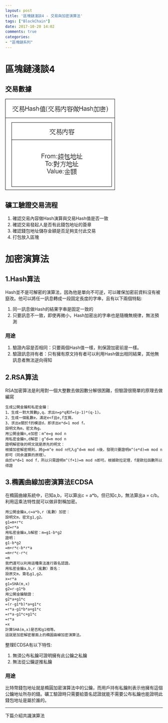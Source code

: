 ```yaml
---
layout: post
title: '區塊鏈淺談4 - 交易與加密演算法'
tags: ["BlockChain"]
date: 2017-10-20 14:02
comments: true
categories: 
- "區塊鏈系列"
---
```

# 區塊鏈淺談4
## 交易數據
![](/wp-content/uploads/2017/10/2017-10-20-03.png)

## 礦工驗證交易流程
1. 確認交易內容做Hash演算與交易Hash值是否一致
2. 確認交易發起人是否有此錢包地址的簽章
3. 確認錢包地址儲存金額是否足夠支付此交易
4. 打包放入區塊

# 加密演算法
## 1.Hash算法
Hash並不是可解密的演算法，因為他是單向不可逆，可以確保加密前資料沒有被竄改。他可以將任一訊息轉成一段固定長度的字串，且有以下兩個特點:
1. 同一訊息做Hash的結果字串是固定一致的
2. 只要訊息不一致，即使再微小，Hash加密出的字串也是隨機無規律，無法預測

### 用途
1. 驗證內容是否相同：只要兩個Hash值一樣，則保證加密前是一樣。
2. 驗證訊息持有者：只有擁有原文持有者可以利用Hash做出相同結果，其他無訊息者無法逆向得知
<!--more-->
## 2.RSA算法
RSA加密算法是利用對一個大整數去做因數分解很困難，但驗證很簡單的原理去做編寫
```
生成公開金鑰和私密金鑰：
1、生成一對大質數p,q，求出n=p*q和f=(p-1)*(q-1)。
2、生成一個亂數e，滿足e<f且e,f互質。
3、求出e關於f的模逆d，即求出e*d=1 mod f。
設明文為m，密文為g。
用公開金鑰n,e加密：m^e=g mod n
用私密金鑰n,d解密：g^d=m mod n
證明解密後的明文就是原先的明文：
根據加密解密規則，將g=m^e mod n代入g^d=m mod n後，發現只要證明m^(e*d)=m mod n即可（同余運算的原理）。
由於e*d=1 mod f，所以只需證明m^(f+1)=m mod n即可。根據歐拉定理，f是歐拉函數所以得證
```

## 3.橢圓曲線加密演算法ECDSA
在橢圓曲線系統中，已知a,b，可以算出c = a*b。但已知c,b，無法算出a = c/b。利用這乘法特性就可以做非對稱加密。
```
用公開金鑰a,c=a*b,r（亂數）加密：
設明文m，密文g1,g2。
g1=m+r*c
g2=r*a
用私密金鑰a,b解密：m=g1-b*g2
證明：
g1-b*g2
=m+r*c-b*r*a
=m+r*c-r*c
=m
我們還可以利用這種乘法進行簽名認證。
用私密金鑰a,b,r（亂數）簽名：
設原文m，簽名g1,g2。
x=r*a
g1=SHA(m,x)
g2=r-g1*b
用公開金鑰驗證：
g2*a+g1*c 
=(r-g1*b)*a+g1*c 
=r*a-g1*b*a+g1*c 
=r*a-g1*c+g1*c 
=r*a
=x
計算SHA(m,x)是否和g1相等。
這就是加密解密層面上的橢圓曲線加密演算法。
```
整理ECDSA有以下特性:
1. 無須公布私鑰可證明擁有此公鑰之私鑰
2. 無法從公鑰逆推私鑰

### 用途
比特幣錢包地址就是橢圓加密演算法中的公鑰，而用戶持有私鑰則表示他擁有這個公鑰地址所存的錢。礦工驗證時只需要給簽名認證就能不需要公布私鑰也能證明此錢包地址是屬於誰的。

---
下篇介紹共識演算法